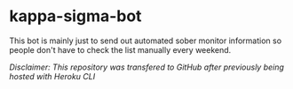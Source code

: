 # kappa-sigma-bot
This bot is mainly just to send out automated sober monitor information so people don't have to check the list manually every weekend.

*Disclaimer: This repository was transfered to GitHub after previously being hosted with Heroku CLI*
